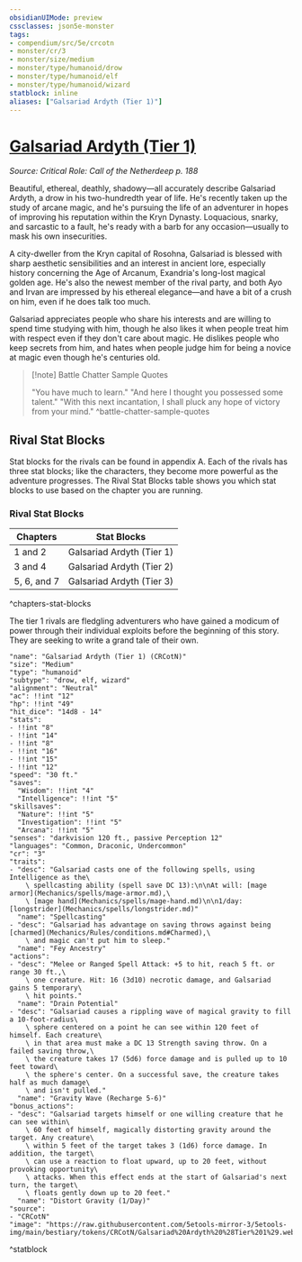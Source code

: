 ```yaml
---
obsidianUIMode: preview
cssclasses: json5e-monster
tags:
- compendium/src/5e/crcotn
- monster/cr/3
- monster/size/medium
- monster/type/humanoid/drow
- monster/type/humanoid/elf
- monster/type/humanoid/wizard
statblock: inline
aliases: ["Galsariad Ardyth (Tier 1)"]
---
```

# [Galsariad Ardyth (Tier 1)](Mechanics\bestiary\npc/galsariad-ardyth-tier-1-crcotn.md)
*Source: Critical Role: Call of the Netherdeep p. 188*  

Beautiful, ethereal, deathly, shadowy—all accurately describe Galsariad Ardyth, a drow in his two-hundredth year of life. He's recently taken up the study of arcane magic, and he's pursuing the life of an adventurer in hopes of improving his reputation within the Kryn Dynasty. Loquacious, snarky, and sarcastic to a fault, he's ready with a barb for any occasion—usually to mask his own insecurities.

A city-dweller from the Kryn capital of Rosohna, Galsariad is blessed with sharp aesthetic sensibilities and an interest in ancient lore, especially history concerning the Age of Arcanum, Exandria's long-lost magical golden age. He's also the newest member of the rival party, and both Ayo and Irvan are impressed by his ethereal elegance—and have a bit of a crush on him, even if he does talk too much.

Galsariad appreciates people who share his interests and are willing to spend time studying with him, though he also likes it when people treat him with respect even if they don't care about magic. He dislikes people who keep secrets from him, and hates when people judge him for being a novice at magic even though he's centuries old.

> [!note] Battle Chatter Sample Quotes
> 
> "You have much to learn." "And here I thought you possessed some talent." "With this next incantation, I shall pluck any hope of victory from your mind."
^battle-chatter-sample-quotes

## Rival Stat Blocks

Stat blocks for the rivals can be found in appendix A. Each of the rivals has three stat blocks; like the characters, they become more powerful as the adventure progresses. The Rival Stat Blocks table shows you which stat blocks to use based on the chapter you are running.

### Rival Stat Blocks

| Chapters | Stat Blocks |
|----------|-------------|
| 1 and 2 | Galsariad Ardyth (Tier 1) |
| 3 and 4 | Galsariad Ardyth (Tier 2) |
| 5, 6, and 7 | Galsariad Ardyth (Tier 3) |
^chapters-stat-blocks

The tier 1 rivals are fledgling adventurers who have gained a modicum of power through their individual exploits before the beginning of this story. They are seeking to write a grand tale of their own.

```statblock
"name": "Galsariad Ardyth (Tier 1) (CRCotN)"
"size": "Medium"
"type": "humanoid"
"subtype": "drow, elf, wizard"
"alignment": "Neutral"
"ac": !!int "12"
"hp": !!int "49"
"hit_dice": "14d8 - 14"
"stats":
- !!int "8"
- !!int "14"
- !!int "8"
- !!int "16"
- !!int "15"
- !!int "12"
"speed": "30 ft."
"saves":
  "Wisdom": !!int "4"
  "Intelligence": !!int "5"
"skillsaves":
  "Nature": !!int "5"
  "Investigation": !!int "5"
  "Arcana": !!int "5"
"senses": "darkvision 120 ft., passive Perception 12"
"languages": "Common, Draconic, Undercommon"
"cr": "3"
"traits":
- "desc": "Galsariad casts one of the following spells, using Intelligence as the\
    \ spellcasting ability (spell save DC 13):\n\nAt will: [mage armor](Mechanics/spells/mage-armor.md),\
    \ [mage hand](Mechanics/spells/mage-hand.md)\n\n1/day: [longstrider](Mechanics/spells/longstrider.md)"
  "name": "Spellcasting"
- "desc": "Galsariad has advantage on saving throws against being [charmed](Mechanics/Rules/conditions.md#Charmed),\
    \ and magic can't put him to sleep."
  "name": "Fey Ancestry"
"actions":
- "desc": "Melee or Ranged Spell Attack: +5 to hit, reach 5 ft. or range 30 ft.,\
    \ one creature. Hit: 16 (3d10) necrotic damage, and Galsariad gains 5 temporary\
    \ hit points."
  "name": "Drain Potential"
- "desc": "Galsariad causes a rippling wave of magical gravity to fill a 10-foot-radius\
    \ sphere centered on a point he can see within 120 feet of himself. Each creature\
    \ in that area must make a DC 13 Strength saving throw. On a failed saving throw,\
    \ the creature takes 17 (5d6) force damage and is pulled up to 10 feet toward\
    \ the sphere's center. On a successful save, the creature takes half as much damage\
    \ and isn't pulled."
  "name": "Gravity Wave (Recharge 5-6)"
"bonus_actions":
- "desc": "Galsariad targets himself or one willing creature that he can see within\
    \ 60 feet of himself, magically distorting gravity around the target. Any creature\
    \ within 5 feet of the target takes 3 (1d6) force damage. In addition, the target\
    \ can use a reaction to float upward, up to 20 feet, without provoking opportunity\
    \ attacks. When this effect ends at the start of Galsariad's next turn, the target\
    \ floats gently down up to 20 feet."
  "name": "Distort Gravity (1/Day)"
"source":
- "CRCotN"
"image": "https://raw.githubusercontent.com/5etools-mirror-3/5etools-img/main/bestiary/tokens/CRCotN/Galsariad%20Ardyth%20%28Tier%201%29.webp"
```
^statblock